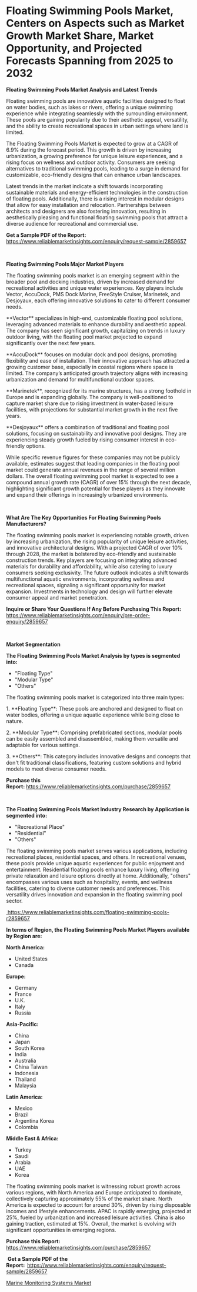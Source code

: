 <p><h1>Floating Swimming Pools Market, Centers on Aspects such as Market Growth Market Share, Market Opportunity, and Projected Forecasts Spanning from 2025 to 2032</h1></p><p><strong>Floating Swimming Pools Market Analysis and Latest Trends</strong></p>
<p><p>Floating swimming pools are innovative aquatic facilities designed to float on water bodies, such as lakes or rivers, offering a unique swimming experience while integrating seamlessly with the surrounding environment. These pools are gaining popularity due to their aesthetic appeal, versatility, and the ability to create recreational spaces in urban settings where land is limited.</p><p>The Floating Swimming Pools Market is expected to grow at a CAGR of 6.9% during the forecast period. This growth is driven by increasing urbanization, a growing preference for unique leisure experiences, and a rising focus on wellness and outdoor activity. Consumers are seeking alternatives to traditional swimming pools, leading to a surge in demand for customizable, eco-friendly designs that can enhance urban landscapes.</p><p>Latest trends in the market indicate a shift towards incorporating sustainable materials and energy-efficient technologies in the construction of floating pools. Additionally, there is a rising interest in modular designs that allow for easy installation and relocation. Partnerships between architects and designers are also fostering innovation, resulting in aesthetically pleasing and functional floating swimming pools that attract a diverse audience for recreational and commercial use.</p></p>
<p><strong>Get a Sample PDF of the Report:&nbsp;</strong> <a href="https://www.reliablemarketinsights.com/enquiry/request-sample/2859657?utm_campaign=3138&utm_medium=2&utm_source=Github&utm_content=ia&utm_term=12032025&utm_id=floating-swimming-pools">https://www.reliablemarketinsights.com/enquiry/request-sample/2859657</a></p>
<p>&nbsp;</p>
<p><strong>Floating Swimming Pools Major Market Players</strong></p>
<p><p>The floating swimming pools market is an emerging segment within the broader pool and docking industries, driven by increased demand for recreational activities and unique water experiences. Key players include Vector, AccuDock, PMS Dock Marine, FreeStyle Cruiser, Marinetek, and Desjoyaux, each offering innovative solutions to cater to different consumer needs.</p><p>**Vector** specializes in high-end, customizable floating pool solutions, leveraging advanced materials to enhance durability and aesthetic appeal. The company has seen significant growth, capitalizing on trends in luxury outdoor living, with the floating pool market projected to expand significantly over the next few years.</p><p>**AccuDock** focuses on modular dock and pool designs, promoting flexibility and ease of installation. Their innovative approach has attracted a growing customer base, especially in coastal regions where space is limited. The company’s anticipated growth trajectory aligns with increasing urbanization and demand for multifunctional outdoor spaces.</p><p>**Marinetek**, recognized for its marine structures, has a strong foothold in Europe and is expanding globally. The company is well-positioned to capture market share due to rising investment in water-based leisure facilities, with projections for substantial market growth in the next five years.</p><p>**Desjoyaux** offers a combination of traditional and floating pool solutions, focusing on sustainability and innovative pool designs. They are experiencing steady growth fueled by rising consumer interest in eco-friendly options.</p><p>While specific revenue figures for these companies may not be publicly available, estimates suggest that leading companies in the floating pool market could generate annual revenues in the range of several million dollars. The overall floating swimming pool market is expected to see a compound annual growth rate (CAGR) of over 15% through the next decade, highlighting significant growth potential for these players as they innovate and expand their offerings in increasingly urbanized environments.</p></p>
<p>&nbsp;</p>
<p><strong>What Are The Key Opportunities For Floating Swimming Pools Manufacturers?</strong></p>
<p><p>The floating swimming pools market is experiencing notable growth, driven by increasing urbanization, the rising popularity of unique leisure activities, and innovative architectural designs. With a projected CAGR of over 10% through 2028, the market is bolstered by eco-friendly and sustainable construction trends. Key players are focusing on integrating advanced materials for durability and affordability, while also catering to luxury consumers seeking exclusivity. The future outlook indicates a shift towards multifunctional aquatic environments, incorporating wellness and recreational spaces, signaling a significant opportunity for market expansion. Investments in technology and design will further elevate consumer appeal and market penetration.</p></p>
<p><strong>Inquire or Share Your Questions If Any Before Purchasing This Report:</strong> <a href="https://www.reliablemarketinsights.com/enquiry/pre-order-enquiry/2859657?utm_campaign=3138&utm_medium=2&utm_source=Github&utm_content=ia&utm_term=12032025&utm_id=floating-swimming-pools">https://www.reliablemarketinsights.com/enquiry/pre-order-enquiry/2859657</a></p>
<p>&nbsp;</p>
<p><strong>Market Segmentation</strong></p>
<p><strong>The Floating Swimming Pools Market Analysis by types is segmented into:</strong></p>
<p><ul><li>"Floating Type"</li><li>"Modular Type"</li><li>"Others"</li></ul></p>
<p><p>The floating swimming pools market is categorized into three main types: </p><p>1. **Floating Type**: These pools are anchored and designed to float on water bodies, offering a unique aquatic experience while being close to nature.</p><p>2. **Modular Type**: Comprising prefabricated sections, modular pools can be easily assembled and disassembled, making them versatile and adaptable for various settings.</p><p>3. **Others**: This category includes innovative designs and concepts that don't fit traditional classifications, featuring custom solutions and hybrid models to meet diverse consumer needs.</p></p>
<p><strong>Purchase this Report:&nbsp;</strong><a href="https://www.reliablemarketinsights.com/purchase/2859657?utm_campaign=3138&utm_medium=2&utm_source=Github&utm_content=ia&utm_term=12032025&utm_id=floating-swimming-pools">https://www.reliablemarketinsights.com/purchase/2859657</a></p>
<p>&nbsp;</p>
<p><strong>The Floating Swimming Pools Market Industry Research by Application is segmented into:</strong></p>
<p><ul><li>"Recreational Place"</li><li>"Residential"</li><li>"Others"</li></ul></p>
<p><p>The floating swimming pools market serves various applications, including recreational places, residential spaces, and others. In recreational venues, these pools provide unique aquatic experiences for public enjoyment and entertainment. Residential floating pools enhance luxury living, offering private relaxation and leisure options directly at home. Additionally, "others" encompasses various uses such as hospitality, events, and wellness facilities, catering to diverse customer needs and preferences. This versatility drives innovation and expansion in the floating swimming pool sector.</p></p>
<p><a href="https://www.reliablemarketinsights.com/floating-swimming-pools-r2859657?utm_campaign=3138&utm_medium=2&utm_source=Github&utm_content=ia&utm_term=12032025&utm_id=floating-swimming-pools">&nbsp;https://www.reliablemarketinsights.com/floating-swimming-pools-r2859657</a></p>
<p><strong>In terms of Region, the Floating Swimming Pools Market Players available by Region are:</strong></p>
<p>
    <p> <strong> North America: </strong>
        <ul>
            <li>United States</li>
            <li>Canada</li>
        </ul>
        </p> 
    <p> <strong> Europe: </strong>
        <ul>
            <li>Germany</li>
            <li>France</li>
            <li>U.K.</li>
            <li>Italy</li>
            <li>Russia</li>
        </ul>
        </p> 
    <p> <strong> Asia-Pacific: </strong>
        <ul>
            <li>China</li>
            <li>Japan</li>
            <li>South Korea</li>
            <li>India</li>
            <li>Australia</li>
            <li>China Taiwan</li>
            <li>Indonesia</li>
            <li>Thailand</li>
            <li>Malaysia</li>
        </ul>
        </p> 
    <p> <strong> Latin America: </strong>
        <ul>
            <li>Mexico</li>
            <li>Brazil</li>
            <li>Argentina Korea</li>
            <li>Colombia</li>
        </ul>
        </p> 
    <p> <strong> Middle East & Africa: </strong>
        <ul>
            <li>Turkey</li>
            <li>Saudi</li>
            <li>Arabia</li>
            <li>UAE</li>
            <li>Korea</li>
        </ul>
    </p>
    </p>
<p><p>The floating swimming pools market is witnessing robust growth across various regions, with North America and Europe anticipated to dominate, collectively capturing approximately 55% of the market share. North America is expected to account for around 30%, driven by rising disposable incomes and lifestyle enhancements. APAC is rapidly emerging, projected at 25%, fueled by urbanization and increased leisure activities. China is also gaining traction, estimated at 15%. Overall, the market is evolving with significant opportunities in emerging regions.</p></p>
<p><strong>Purchase this Report: </strong><a href="https://www.reliablemarketinsights.com/purchase/2859657?utm_campaign=3138&utm_medium=2&utm_source=Github&utm_content=ia&utm_term=12032025&utm_id=floating-swimming-pools">https://www.reliablemarketinsights.com/purchase/2859657</a></p>
<p>&nbsp;<strong>Get a Sample PDF of the Report:&nbsp;&nbsp;</strong><a href="https://www.reliablemarketinsights.com/enquiry/request-sample/2859657?utm_campaign=3138&utm_medium=2&utm_source=Github&utm_content=ia&utm_term=12032025&utm_id=floating-swimming-pools">https://www.reliablemarketinsights.com/enquiry/request-sample/2859657</a></p>
<p><strong></strong></p>
<p><p><a href="https://github.com/dailyspunj47/Market-Research-Report-List-1/blob/main/marine-monitoring-systems-market.md?utm_campaign=3138&utm_medium=2&utm_source=Github&utm_content=ia&utm_term=12032025&utm_id=floating-swimming-pools">Marine Monitoring Systems Market</a></p></p>